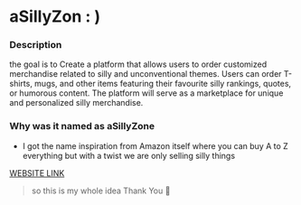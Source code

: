# aSillyZon : )

### Description
the goal is to Create a platform that allows users to order customized merchandise related to silly and unconventional themes. Users can order T-shirts, mugs, and other items featuring their favourite silly rankings, quotes, or humorous content. The platform will serve as a marketplace for unique and personalized silly merchandise.

### Why was it named as aSillyZone 
- I got the name inspiration from Amazon  itself where you can buy A to Z everything but with a twist we are only selling silly things

[WEBSITE LINK](https://s47-asillyzon.pages.dev/)

> so this is my whole idea Thank You 🙏